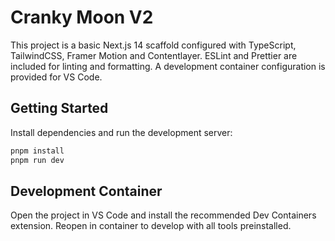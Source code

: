 # Cranky Moon V2

This project is a basic Next.js 14 scaffold configured with TypeScript, TailwindCSS, Framer Motion and Contentlayer. ESLint and Prettier are included for linting and formatting. A development container configuration is provided for VS Code.

## Getting Started

Install dependencies and run the development server:

```bash
pnpm install
pnpm run dev
```

## Development Container

Open the project in VS Code and install the recommended Dev Containers extension. Reopen in container to develop with all tools preinstalled.

